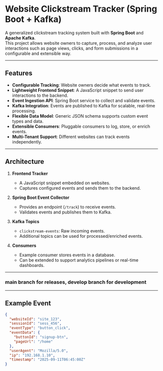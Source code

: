 # Website Clickstream Tracker (Spring Boot + Kafka)

A generalized clickstream tracking system built with **Spring Boot** and **Apache Kafka**.  
This project allows website owners to capture, process, and analyze user interactions such as page views, clicks, and form submissions in a configurable and extensible way.

---

## Features

- **Configurable Tracking**: Website owners decide what events to track.
- **Lightweight Frontend Snippet**: A JavaScript snippet to send user interactions to the backend.
- **Event Ingestion API**: Spring Boot service to collect and validate events.
- **Kafka Integration**: Events are published to Kafka for scalable, real-time processing.
- **Flexible Data Model**: Generic JSON schema supports custom event types and data.
- **Extensible Consumers**: Pluggable consumers to log, store, or enrich events.
- **Multi-Tenant Support**: Different websites can track events independently.

---

## Architecture

1. **Frontend Tracker**  
   - A JavaScript snippet embedded on websites.  
   - Captures configured events and sends them to the backend.

2. **Spring Boot Event Collector**  
   - Provides an endpoint (`/track`) to receive events.  
   - Validates events and publishes them to Kafka.

3. **Kafka Topics**  
   - `clickstream-events`: Raw incoming events.  
   - Additional topics can be used for processed/enriched events.

4. **Consumers**  
   - Example consumer stores events in a database.  
   - Can be extended to support analytics pipelines or real-time dashboards.

---
### main branch for releases, develop branch for development

---

## Example Event

```json
{
  "websiteId": "site_123",
  "sessionId": "sess_456",
  "eventType": "button_click",
  "eventData": {
    "buttonId": "signup-btn",
    "pageUrl": "/home"
  },
  "userAgent": "Mozilla/5.0",
  "ip": "192.168.1.10",
  "timestamp": "2025-09-11T06:45:00Z"
}
